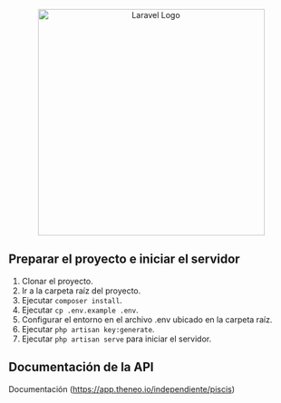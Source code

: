 <p align="center"><a href="https://laravel.com" target="_blank"><img src="https://raw.githubusercontent.com/laravel/art/master/logo-lockup/5%20SVG/2%20CMYK/1%20Full%20Color/laravel-logolockup-cmyk-red.svg" width="400" alt="Laravel Logo"></a></p>

## Preparar el proyecto e iniciar el servidor

1. Clonar el proyecto.
2. Ir a la carpeta raíz del proyecto.
2. Ejecutar `composer install`.
3. Ejecutar `cp .env.example .env`.
4. Configurar el entorno en el archivo .env ubicado en la carpeta raíz.
5. Ejecutar `php artisan key:generate`.
6. Ejecutar `php artisan serve` para iniciar el servidor.

## Documentación de la API

Documentación (https://app.theneo.io/independiente/piscis)